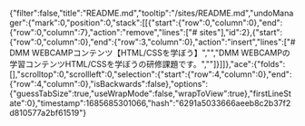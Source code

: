 {"filter":false,"title":"README.md","tooltip":"/sites/README.md","undoManager":{"mark":0,"position":0,"stack":[[{"start":{"row":0,"column":0},"end":{"row":0,"column":7},"action":"remove","lines":["# sites"],"id":2},{"start":{"row":0,"column":0},"end":{"row":3,"column":0},"action":"insert","lines":["# DMM WEBCAMPコンテンツ【HTML/CSSを学ぼう】","","DMM WEBCAMPの学習コンテンツHTML/CSSを学ぼうの研修課題です。",""]}]]},"ace":{"folds":[],"scrolltop":0,"scrollleft":0,"selection":{"start":{"row":4,"column":0},"end":{"row":4,"column":0},"isBackwards":false},"options":{"guessTabSize":true,"useWrapMode":false,"wrapToView":true},"firstLineState":0},"timestamp":1685685301066,"hash":"6291a5033666aeeb8c2b37f2d810577a2bf61519"}